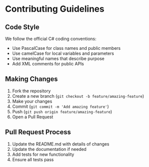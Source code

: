 # Contributing Guidelines

## Code Style

We follow the official C# coding conventions:

- Use PascalCase for class names and public members
- Use camelCase for local variables and parameters
- Use meaningful names that describe purpose
- Add XML comments for public APIs

## Making Changes

1. Fork the repository
2. Create a new branch (`git checkout -b feature/amazing-feature`)
3. Make your changes
4. Commit (`git commit -m 'Add amazing feature'`)
5. Push (`git push origin feature/amazing-feature`)
6. Open a Pull Request

## Pull Request Process

1. Update the README.md with details of changes
2. Update the documentation if needed
3. Add tests for new functionality
4. Ensure all tests pass
